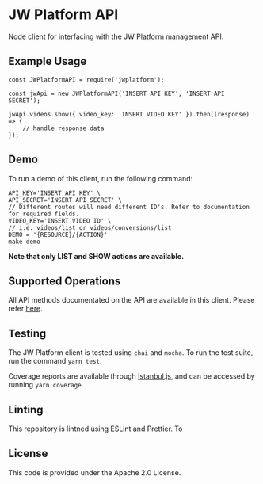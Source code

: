 # JW Platform API

Node client for interfacing with the JW Platform management API.

## Example Usage

```
const JWPlatformAPI = require('jwplatform');

const jwApi = new JWPlatformAPI('INSERT API KEY', 'INSERT API SECRET');

jwApi.videos.show({ video_key: 'INSERT VIDEO KEY' }).then((response) => { 
    // handle response data 
});
```

## Demo

To run a demo of this client, run the following command:

```
API_KEY='INSERT API KEY' \
API_SECRET='INSERT API SECRET' \
// Different routes will need different ID's. Refer to documentation for required fields.
VIDEO_KEY='INSERT VIDEO ID' \
// i.e. videos/list or videos/conversions/list
DEMO = '{RESOURCE}/{ACTION}'
make demo
```

**Note that only LIST and SHOW actions are available.**

## Supported Operations

All API methods documentated on the API are available in this client. Please refer [here](https://beta-developer.jwplayer.com/jwplayer/reference).

## Testing

The JW Platform client is tested using `chai` and `mocha`. To run the test suite, run the command `yarn test`.

Coverage reports are available through [Istanbul.js](https://istanbul.js.org/), and can be accessed by running `yarn coverage`.

## Linting

This repository is lintned using ESLint and Prettier. To 

## License

This code is provided under the Apache 2.0 License.


